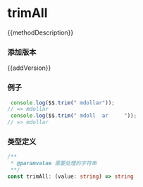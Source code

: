 <script setup lang="ts">
    /** 方法描述 */
const methodDescription="去所有空格"
/** 添加版本 */
const addVersion="1.0.2"
</script>



# trimAll

{{methodDescription}}

### 添加版本

{{addVersion}}

### 例子

```typescript
 console.log($$.trim(" mdollar"));
// => mdollar
 console.log($$.trim(" mdoll  ar     "));
// => mdollar
```

### 类型定义

```typescript
/**
 * @paramvalue 需要处理的字符串
 **/
const trimAll: (value: string) => string
```
